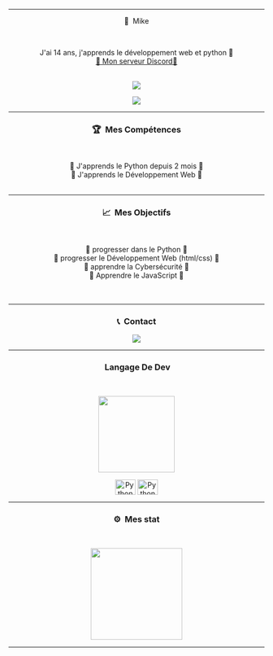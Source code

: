 -----

<p align="center">🧠 &nbsp;Mike</p>
<br>
<p align="center">
  J'ai 14 ans, j'apprends le développement web et python 🙂
  <br>
  <a href="https://discord.gg/7r8yf32fZd">💬 Mon serveur Discord💬</a>
  <br>
  <br>
</p>
<p align = "center">
<img src="https://media.discordapp.net/attachments/810945609044328472/867131211733270538/mike.png">
</p>

<p align="center">
  <img src="https://profile-counter.glitch.me/Mike2ANO/count.svg" />
</p>

-----
### <p align="center">🏆 &nbsp;Mes Compétences</p>
<br>
<p align="center">
  🐍 J'apprends le Python depuis 2 mois 🐍
  <br>
  💠 J'apprends le Développement Web 💠
  <br>
  <br>
</p>

-----
### <p align="center">📈 &nbsp;Mes Objectifs</p>
<br>
<p align="center">
  🐍 progresser dans le Python 🐍
  <br>
  💠 progresser le Développement Web (html/css) 💠
  <br>
  🔐 apprendre la Cybersécurité 🔐
  <br>
  🎃 Apprendre le JavaScript 🎃
  <br>
  <br>
  <br>
</p>

-----
### <p align="center">📞 &nbsp;Contact</p>
<p align="center">
  <img src="https://discord.c99.nl/widget/theme-4/810944978339495986.png">
  <br>
</p>

-----
### <p align="center"> &nbsp;Langage De Dev</p>
<br>
<p align="center">
<a href="https://github.com/Mike2h">
  <img height="150em" src="https://github-readme-stats-eight-theta.vercel.app/api/top-langs/?username=Mike2ANO&layout=compact&langs_count=8&theme=react&locale=fr"/>
</a>
</p>
<p align="center">
<img align="center" src="https://cdn.jsdelivr.net/npm/simple-icons@3.0.1/icons/python.svg" alt="Python" height="30" width="40" />
<img align="center" src="https://cdn.jsdelivr.net/npm/simple-icons@3.0.1/icons/html5.svg" alt="Python" height="30" width="40" />

-----
### <p align="center">⚙️ &nbsp;Mes stat</p>
<br>
<p align="center">
<a href="https://github.com/Mike2h">
  <img height="180em" src="https://github-readme-stats-eight-theta.vercel.app/api?username=Mike2ANO&show_icons=true&theme=react&include_all_commits=true&locale=fr"/>
</a>
</p>

-----
